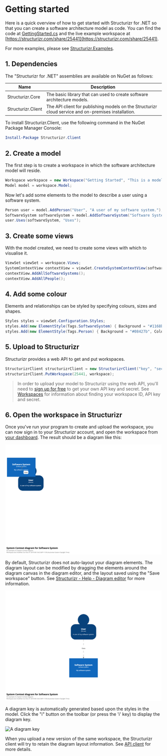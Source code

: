 # Getting started

Here is a quick overview of how to get started with Structurizr for .NET so that you can create a software architecture model as code. You can find the code at [GettingStarted.cs](https://github.com/structurizr/dotnet/blob/master/Structurizr.Examples/GettingStarted.cs) and the live example workspace at [https://structurizr.com/share/25441](https://structurizr.com/share/25441).

For more examples, please see [Structurizr.Examples](https://github.com/structurizr/dotnet/tree/master/Structurizr.Examples).

## 1. Dependencies

The "Structurizr for .NET" assemblies are available on NuGet as follows:

Name                    | Description
---------------------   | ---------------------------------------------------------------------------------------------------------------------------
Structurizr.Core        | The basic library that can used to create software architecture models.
Structurizr.Client		| The API client for publishing models on the Structurizr cloud service and on-premises installation.

To install Structurizr.Client, use the following command in the NuGet Package Manager Console:

```powershell
Install-Package Structurizr.Client
```

## 2. Create a model

The first step is to create a workspace in which the software architecture model will reside.

```c#
Workspace workspace = new Workspace("Getting Started", "This is a model of my software system.");
Model model = workspace.Model;
```

Now let's add some elements to the model to describe a user using a software system.

```c#
Person user = model.AddPerson("User", "A user of my software system.");
SoftwareSystem softwareSystem = model.AddSoftwareSystem("Software System", "My software system.");
user.Uses(softwareSystem, "Uses");
```

## 3. Create some views

With the model created, we need to create some views with which to visualise it.

```c#
ViewSet viewSet = workspace.Views;
SystemContextView contextView = viewSet.CreateSystemContextView(softwareSystem, "SystemContext", "An example of a System Context diagram.");
contextView.AddAllSoftwareSystems();
contextView.AddAllPeople();
```

## 4. Add some colour

Elements and relationships can be styled by specifying colours, sizes and shapes.

```c#
Styles styles = viewSet.Configuration.Styles;
styles.Add(new ElementStyle(Tags.SoftwareSystem) { Background = "#1168bd", Color = "#ffffff" });
styles.Add(new ElementStyle(Tags.Person) { Background = "#08427b", Color = "#ffffff", Shape = Shape.Person });
```

## 5. Upload to Structurizr

Structurizr provides a web API to get and put workspaces.

```c#
StructurizrClient structurizrClient = new StructurizrClient("key", "secret");
structurizrClient.PutWorkspace(25441, workspace);
```

> In order to upload your model to Structurizr using the web API, you'll need to [sign up for free](https://structurizr.com/signup) to get your own API key and secret. See [Workspaces](https://structurizr.com/help/workspaces) for information about finding your workspace ID, API key and secret.

## 6. Open the workspace in Structurizr

Once you've run your program to create and upload the workspace, you can now sign in to your Structurizr account, and open the workspace from [your dashboard](https://structurizr.com/dashboard). The result should be a diagram like this:

![Getting Started with Structurizr for .NET](images/getting-started-1.png)

By default, Structurizr does not auto-layout your diagram elements. The diagram layout can be modified by dragging the elements around the diagram canvas in the diagram editor, and the layout saved using the "Save workspace" button. See [Structurizr - Help - Diagram editor](https://structurizr.com/help/diagram-editor) for more information. 

![Getting Started with Structurizr for .NET](images/getting-started-2.png)

A diagram key is automatically generated based upon the styles in the model. Click the "i" button on the toolbar (or press the 'i' key) to display the diagram key.

![A diagram key](images/getting-started-diagram-key.png)

When you upload a new version of the same workspace, the Structurizr client will try to retain the diagram layout information. See [API client](api-client.md) for more details.